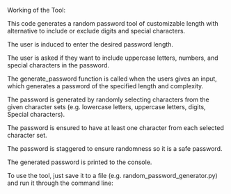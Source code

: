 
Working of the Tool:

This code generates a random password tool of customizable length with alternative to include or exclude digits and special characters.

The user is induced to enter the desired password length.

The user is asked if they want to include uppercase letters, numbers, and special characters in the password.

The generate_password function is called when the users gives an  input, which generates a password of the specified length and complexity.

The password is generated by randomly selecting characters from the given character sets (e.g. lowercase letters, uppercase letters, digits, Special characters).

The password is ensured to have at least one character from each selected character set.

The password is staggered to ensure randomness so it is a safe password.

The generated password is printed to the console.



To use the tool, just save it to a file (e.g. random_password_generator.py) and run it through the command line:
